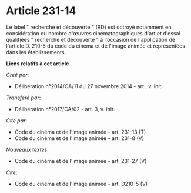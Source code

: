 # Article 231-14

Le label " recherche et découverte " (RD) est octroyé notamment en considération du nombre d'œuvres cinématographiques d'art
et d'essai qualifiées " recherche et découverte " à l'occasion de l'application de l'article D. 210-5 du code du cinéma et de
l'image animée et représentées dans les établissements.

**Liens relatifs à cet article**

_Créé par_:

  - Délibération n°2014/CA/11 du 27 novembre 2014 - art., v. init.

_Transféré par_:

  - Délibération n°2017/CA/02 - art. 3, v. init.

_Cité par_:

  - Code du cinéma et de l'image animée - art. 231-13 (T)
  - Code du cinéma et de l'image animée - art. 231-8 (V)

_Nouveaux textes_:

  - Code du cinéma et de l'image animée - art. 231-27 (V)

_Cite_:

  - Code du cinéma et de l'image animée - art. D210-5 (V)
